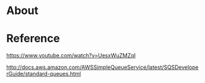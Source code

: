 # About




# Reference

https://www.youtube.com/watch?v=UesxWuZMZqI

http://docs.aws.amazon.com/AWSSimpleQueueService/latest/SQSDeveloperGuide/standard-queues.html
